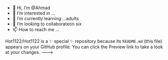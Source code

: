 - 👋 Hi, I’m @Ahmad
- 👀 I’m interested in ...
- 🌱 I’m currently learning ...adults 
- 💞️ I’m looking to collaborateon six
- 📫 How to reach me ...

Hot1122/Hot1122 is a ✨ special ✨ repository because its `README.md` (this file) appears on your GitHub profile.
You can click the Preview link to take a look at your changes.
--->
